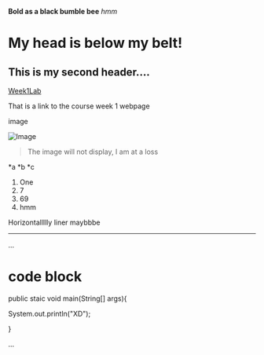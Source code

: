 **Bold as a black bumble bee**
*hmm*  

# My head is below my belt!  

## This is my second header....  

[Week1Lab](https://ucsd-cse15l-s23.github.io/week/week1/)  

That is a link to the course week 1 webpage  

image

![Image](https://www.pngwing.com/en/free-png-spytj)

> The image will not display, I am at a loss

*a
*b
*c
1. One
2. 7
3. 69
5. hmm

Horizontallllly liner maybbbe

---
...
# code block
public staic void main(String[] args){  

  System.out.println("XD");  
  
}  

...
